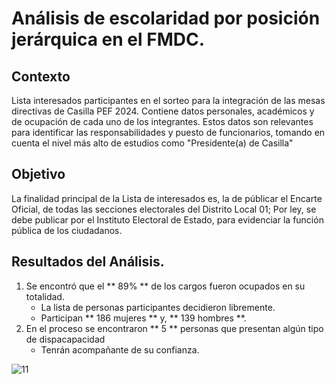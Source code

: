 # Análisis de escolaridad por posición jerárquica en el FMDC.

## Contexto
Lista interesados participantes en el sorteo para la integración de las mesas directivas de Casilla PEF 2024. Contiene datos personales, académicos y de ocupación de cada uno de los integrantes.
Estos datos son relevantes para identificar las responsabilidades y puesto de funcionarios, tomando en cuenta el nivel más alto de estudios como "Presidente(a) de Casilla"

## Objetivo
La finalidad principal de la Lista de interesados es, la de públicar el Encarte Oficial, de todas las secciones electorales del Distrito Local 01; Por ley, se debe publicar por el Instituto Electoral de Estado, para evidenciar la función pública de los ciudadanos.

## Resultados del Análisis.
1. Se encontró que el ** 89% ** de los cargos fueron ocupados en su totalidad.
   - La lista de personas participantes decidieron libremente.
   - Participan ** 186 mujeres ** y, ** 139 hombres **.
3. En el proceso se encontraron ** 5 ** personas que presentan algún tipo de dispacapacidad
   - Tenrán acompañante de su confianza.

![11](https://github.com/licjoyboy/1.-Microsoft-Excel/assets/174209500/5007d4d7-67b4-4193-897f-33ebca18a775)
